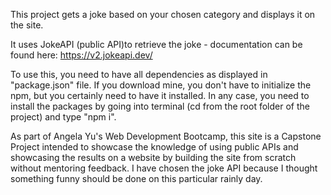 This project gets a joke based on your chosen category and displays it on the site.

It uses JokeAPI (public API)to retrieve the joke - documentation can be found here:
https://v2.jokeapi.dev/

To use this, you need to have all dependencies as displayed in "package.json" file. If you download mine, you don't have to initialize the npm, but you certainly need to have it installed. In any case, you need to install the packages by going into terminal (cd from the root folder of the project) and type "npm i".

As part of Angela Yu's Web Development Bootcamp, this site is a Capstone Project intended to showcase the knowledge of using public APIs and showcasing the results on a website by building the site from scratch without mentoring feedback. I have chosen the joke API because I thought something funny should be done on this particular rainly day.